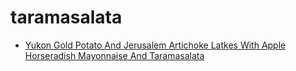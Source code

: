 # taramasalata

 * [Yukon Gold Potato And Jerusalem Artichoke Latkes With Apple Horseradish Mayonnaise And Taramasalata](../../index/y/yukon-gold-potato-and-jerusalem-artichoke-latkes-with-apple-horseradish-mayonnaise-and-taramasalata-368729.json)
